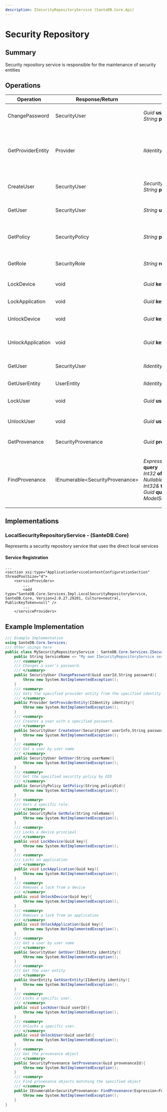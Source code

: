 ```yaml
---
description: ISecurityRepositoryService (SanteDB.Core.Api)
---
```


# Security Repository

## Summary

Security repository service is responsible for the maintenance of security entities

## Operations

| Operation         | Response/Return                  | Input/Parameter                                                                                                                                                                                                                                                                                                                                    | Description                                                    |
| ----------------- | -------------------------------- | -------------------------------------------------------------------------------------------------------------------------------------------------------------------------------------------------------------------------------------------------------------------------------------------------------------------------------------------------- | -------------------------------------------------------------- |
| ChangePassword    | SecurityUser                     | <p><em>Guid</em> <strong>userId</strong><br><em>String</em> <strong>password</strong></p>                                                                                                                                                                                                                                                          | Changes a user's password.                                     |
| GetProviderEntity | Provider                         | _IIdentity_ **identity**                                                                                                                                                                                                                                                                                                                           | Gets the specified provider entity from the specified identity |
| CreateUser        | SecurityUser                     | <p><em>SecurityUser</em> <strong>userInfo</strong><br><em>String</em> <strong>password</strong></p>                                                                                                                                                                                                                                                | Creates a user with a specified password.                      |
| GetUser           | SecurityUser                     | _String_ **userName**                                                                                                                                                                                                                                                                                                                              | Get a user by user name                                        |
| GetPolicy         | SecurityPolicy                   | _String_ **policyOid**                                                                                                                                                                                                                                                                                                                             | Get the specified security policy by OID                       |
| GetRole           | SecurityRole                     | _String_ **roleName**                                                                                                                                                                                                                                                                                                                              | Gets a specific role.                                          |
| LockDevice        | void                             | _Guid_ **key**                                                                                                                                                                                                                                                                                                                                     | Locks a device principal                                       |
| LockApplication   | void                             | _Guid_ **key**                                                                                                                                                                                                                                                                                                                                     | Locks an application                                           |
| UnlockDevice      | void                             | _Guid_ **key**                                                                                                                                                                                                                                                                                                                                     | Removes a lock from a device                                   |
| UnlockApplication | void                             | _Guid_ **key**                                                                                                                                                                                                                                                                                                                                     | Removes a lock from an application                             |
| GetUser           | SecurityUser                     | _IIdentity_ **identity**                                                                                                                                                                                                                                                                                                                           | Get a user by user name                                        |
| GetUserEntity     | UserEntity                       | _IIdentity_ **identity**                                                                                                                                                                                                                                                                                                                           | Get the user entity                                            |
| LockUser          | void                             | _Guid_ **userId**                                                                                                                                                                                                                                                                                                                                  | Locks a specific user.                                         |
| UnlockUser        | void                             | _Guid_ **userId**                                                                                                                                                                                                                                                                                                                                  | Unlocks a specific user.                                       |
| GetProvenance     | SecurityProvenance               | _Guid_ **provenanceId**                                                                                                                                                                                                                                                                                                                            | Get the provenance object                                      |
| FindProvenance    | IEnumerable\<SecurityProvenance> | <p><em>Expression&#x3C;Func&#x3C;SecurityProvenance,Boolean>></em> <strong>query</strong><br><em>Int32</em> <strong>offset</strong><br><em>Nullable&#x3C;Int32></em> <strong>count</strong><br><em>Int32&#x26;</em> <strong>totalResults</strong><br><em>Guid</em> <strong>queryId</strong><br><em>ModelSort`1[]</em> <strong>orderBy</strong></p> | Find provenance objects matching the specified object          |

## Implementations

### LocalSecurityRepositoryService - (SanteDB.Core)

Represents a security repository service that uses the direct local services

#### Service Registration

```markup
...
<section xsi:type="ApplicationServiceContextConfigurationSection" threadPoolSize="4">
    <serviceProviders>
        ...
        <add type="SanteDB.Core.Services.Impl.LocalSecurityRepositoryService, SanteDB.Core, Version=2.0.27.29201, Culture=neutral, PublicKeyToken=null" />
        ...
    </serviceProviders>
```

## Example Implementation

```csharp
/// Example Implementation
using SanteDB.Core.Services;
/// Other usings here
public class MySecurityRepositoryService : SanteDB.Core.Services.ISecurityRepositoryService { 
    public String ServiceName => "My own ISecurityRepositoryService service";
    /// <summary>
    /// Changes a user's password.
    /// </summary>
    public SecurityUser ChangePassword(Guid userId,String password){
        throw new System.NotImplementedException();
    }
    /// <summary>
    /// Gets the specified provider entity from the specified identity
    /// </summary>
    public Provider GetProviderEntity(IIdentity identity){
        throw new System.NotImplementedException();
    }
    /// <summary>
    /// Creates a user with a specified password.
    /// </summary>
    public SecurityUser CreateUser(SecurityUser userInfo,String password){
        throw new System.NotImplementedException();
    }
    /// <summary>
    /// Get a user by user name
    /// </summary>
    public SecurityUser GetUser(String userName){
        throw new System.NotImplementedException();
    }
    /// <summary>
    /// Get the specified security policy by OID
    /// </summary>
    public SecurityPolicy GetPolicy(String policyOid){
        throw new System.NotImplementedException();
    }
    /// <summary>
    /// Gets a specific role.
    /// </summary>
    public SecurityRole GetRole(String roleName){
        throw new System.NotImplementedException();
    }
    /// <summary>
    /// Locks a device principal
    /// </summary>
    public void LockDevice(Guid key){
        throw new System.NotImplementedException();
    }
    /// <summary>
    /// Locks an application
    /// </summary>
    public void LockApplication(Guid key){
        throw new System.NotImplementedException();
    }
    /// <summary>
    /// Removes a lock from a device
    /// </summary>
    public void UnlockDevice(Guid key){
        throw new System.NotImplementedException();
    }
    /// <summary>
    /// Removes a lock from an application
    /// </summary>
    public void UnlockApplication(Guid key){
        throw new System.NotImplementedException();
    }
    /// <summary>
    /// Get a user by user name
    /// </summary>
    public SecurityUser GetUser(IIdentity identity){
        throw new System.NotImplementedException();
    }
    /// <summary>
    /// Get the user entity
    /// </summary>
    public UserEntity GetUserEntity(IIdentity identity){
        throw new System.NotImplementedException();
    }
    /// <summary>
    /// Locks a specific user.
    /// </summary>
    public void LockUser(Guid userId){
        throw new System.NotImplementedException();
    }
    /// <summary>
    /// Unlocks a specific user.
    /// </summary>
    public void UnlockUser(Guid userId){
        throw new System.NotImplementedException();
    }
    /// <summary>
    /// Get the provenance object
    /// </summary>
    public SecurityProvenance GetProvenance(Guid provenanceId){
        throw new System.NotImplementedException();
    }
    /// <summary>
    /// Find provenance objects matching the specified object
    /// </summary>
    public IEnumerable<SecurityProvenance> FindProvenance(Expression<Func<SecurityProvenance,Boolean>> query,Int32 offset,Nullable<Int32> count,Int32& totalResults,Guid queryId,ModelSort`1[] orderBy){
        throw new System.NotImplementedException();
    }
}
```
